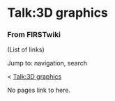 # Talk:3D graphics

### From FIRSTwiki

(List of links)

Jump to: navigation, search

&lt; [Talk:3D graphics](/index.php?title=Talk:3D_graphics&redirect=no "Talk:3D
graphics" )  

No pages link to here.

